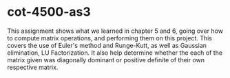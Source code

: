 # cot-4500-as3

This assignment shows what we learned in chapter 5 and 6, going over how to compute matrix operations,
and performing them on this project. This covers the use of Euler's method and Runge-Kutt, as well as
Gaussian elimination, LU Factorization. It also help determine whether the each of the matrix given was 
diagonally dominant or positive definite of their own respective matrix.
